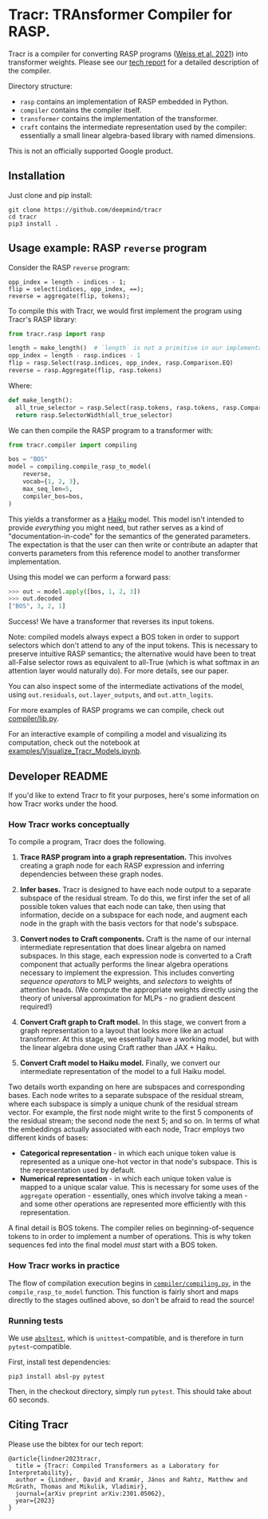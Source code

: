 # Tracr: TRAnsformer Compiler for RASP.

Tracr is a compiler for converting RASP programs
([Weiss et al. 2021](https://arxiv.org/abs/2106.06981))
into transformer weights. Please see our
[tech report](https://arxiv.org/abs/2301.05062) for a detailed description of
the compiler.

Directory structure:

* `rasp` contains an implementation of RASP embedded in Python.
* `compiler` contains the compiler itself.
* `transformer` contains the implementation of the transformer.
* `craft` contains the intermediate representation used by the compiler:
  essentially a small linear algebra-based library with named dimensions.

This is not an officially supported Google product.


## Installation

Just clone and pip install:

```
git clone https://github.com/deepmind/tracr
cd tracr
pip3 install .
```


## Usage example: RASP `reverse` program

Consider the RASP `reverse` program:

```
opp_index = length - indices - 1;
flip = select(indices, opp_index, ==);
reverse = aggregate(flip, tokens);
```

To compile this with Tracr, we would first implement the program using Tracr's
RASP library:

```python
from tracr.rasp import rasp

length = make_length()  # `length` is not a primitive in our implementation.
opp_index = length - rasp.indices - 1
flip = rasp.Select(rasp.indices, opp_index, rasp.Comparison.EQ)
reverse = rasp.Aggregate(flip, rasp.tokens)
```

Where:

```python
def make_length():
  all_true_selector = rasp.Select(rasp.tokens, rasp.tokens, rasp.Comparison.TRUE)
  return rasp.SelectorWidth(all_true_selector)
```

We can then compile the RASP program to a transformer with:

```python
from tracr.compiler import compiling

bos = "BOS"
model = compiling.compile_rasp_to_model(
    reverse,
    vocab={1, 2, 3},
    max_seq_len=5,
    compiler_bos=bos,
)
```

This yields a transformer as a [Haiku](https://github.com/deepmind/dm-haiku) model.
This model isn't intended to provide _everything_ you might need, but rather serves
as a kind of "documentation-in-code" for the semantics of the generated parameters.
The expectation is that the user can then write or contribute an adapter that converts
parameters from this reference model to another transformer implementation.

Using this model we can perform a forward pass:

```python
>>> out = model.apply([bos, 1, 2, 3])
>>> out.decoded
["BOS", 3, 2, 1]
```

Success! We have a transformer that reverses its input tokens.

Note: compiled models always expect a BOS token in order to support
selectors which don't attend to any of the input tokens. This is necessary to
preserve intuitive RASP semantics; the alternative would have been to treat
all-False selector rows as equivalent to all-True (which is what softmax in an
attention layer would naturally do). For more details, see our paper.

You can also inspect some of the intermediate activations of the model, using
`out.residuals`, `out.layer_outputs`, and `out.attn_logits`.

For more examples of RASP programs we can compile, check out
[compiler/lib.py](tracr/compiler/lib.py).

For an interactive example of compiling a model and visualizing its computation,
check out the notebook at
[examples/Visualize\_Tracr\_Models.ipynb](tracr/examples/Visualize_Tracr_Models.ipynb).


## Developer README

If you'd like to extend Tracr to fit your purposes, here's some information on
how Tracr works under the hood.


### How Tracr works conceptually

To compile a program, Tracr does the following.

1. **Trace RASP program into a graph representation.** This involves creating
   a graph node for each RASP expression and inferring dependencies between
   these graph nodes.

2. **Infer bases.** Tracr is designed to have each node output to a separate
   subspace of the residual stream. To do this, we first infer the set of all
   possible token values that each node can take, then using that information,
   decide on a subspace for each node, and augment each node in the graph
   with the basis vectors for that node's subspace.

3. **Convert nodes to Craft components.** Craft is the name of our internal
   intermediate representation that does linear algebra on named subspaces. In
   this stage, each expression node is converted to a Craft component that
   actually performs the linear algebra operations necessary to implement the
   expression. This includes converting _sequence operators_ to MLP weights,
   and _selectors_ to weights of attention heads. (We compute the appropriate
   weights directly using the theory of universal approximation for MLPs - no
   gradient descent required!)

4. **Convert Craft graph to Craft model.** In this stage, we convert from
   a graph representation to a layout that looks more like an actual
   transformer. At this stage, we essentially have a working model, but
   with the linear algebra done using Craft rather than JAX + Haiku.

5. **Convert Craft model to Haiku model.** Finally, we convert our
   intermediate representation of the model to a full Haiku model.

Two details worth expanding on here are subspaces and corresponding bases.
Each node writes to a separate subspace of the residual stream,
where each subspace is simply a unique chunk of the residual stream vector.
For example, the first node might write to the first 5 components of
the residual stream; the second node the next 5; and so on.  In terms of what
the embeddings actually associated with each node, Tracr employs two
different kinds of bases:

* **Categorical representation** - in which each unique token value is
  represented as a unique one-hot vector in that node's subspace. This
  is the representation used by default.
* **Numerical representation** - in which each unique token value is
  mapped to a unique scalar value. This is necessary for some uses
  of the `aggregate` operation - essentially, ones which involve taking
  a mean - and some other operations are represented more efficiently
  with this representation.

A final detail is BOS tokens. The compiler relies on beginning-of-sequence
tokens to in order to implement a number of operations. This is why token
sequences fed into the final model _must_ start with a BOS token.


### How Tracr works in practice

The flow of compilation execution begins in
[`compiler/compiling.py`](tracr/compiler/compiling.py), in the
`compile_rasp_to_model` function. This function is fairly short and maps
directly to the stages outlined above, so don't be afraid to read the source!


### Running tests

We use [`absltest`](https://abseil.io/docs/python/guides/testing), which is
`unittest`-compatible, and is therefore in turn `pytest`-compatible.

First, install test dependencies:

```
pip3 install absl-py pytest
```

Then, in the checkout directory, simply run `pytest`. This should take about 60
seconds.

## Citing Tracr

Please use the bibtex for our tech report:

```
@article{lindner2023tracr,
  title = {Tracr: Compiled Transformers as a Laboratory for Interpretability},
  author = {Lindner, David and Kramár, János and Rahtz, Matthew and McGrath, Thomas and Mikulik, Vladimir},
  journal={arXiv preprint arXiv:2301.05062},
  year={2023}
}
```
